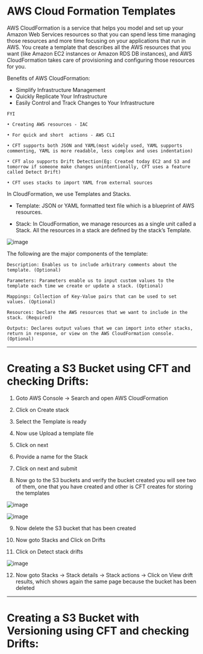 # AWS Cloud Formation Templates

AWS CloudFormation is a service that helps you model and set up your Amazon Web Services resources so that you can spend less time managing those resources and more time focusing on your applications that run in AWS. You create a template that describes all the AWS resources that you want (like Amazon EC2 instances or Amazon RDS DB instances), and AWS CloudFormation takes care of provisioning and configuring those resources for you.

Benefits of AWS CloudFormation:

- Simplify Infrastructure Management
- Quickly Replicate Your Infrastructure
- Easily Control and Track Changes to Your Infrastructure

```
FYI

• Creating AWS resources - IAC

• For quick and short  actions - AWS CLI

• CFT supports both JSON and YAML(most widely used, YAML supports commenting, YAML is more readable, less complex and uses indentation)

• CFT also supports Drift Detection(Eg: Created today EC2 and S3 and tomorrow if someone make changes unintentionally, CFT uses a feature called Detect Drift)

• CFT uses stacks to import YAML from external sources
```


In CloudFormation, we use Templates and Stacks.

- Template: JSON or YAML formatted text file which is a blueprint of AWS resources.

- Stack: In CloudFormation, we manage resources as a single unit called a Stack. All the resources in a stack are defined by the stack’s Template.

![image](https://github.com/Pavan-1997/AWS_CFT/assets/32020205/3a4f1e5b-ad8f-449c-8870-24059b13329c)


The following are the major components of the template:

```
Description: Enables us to include arbitrary comments about the template. (Optional)

Parameters: Parameters enable us to input custom values to the template each time we create or update a stack. (Optional)

Mappings: Collection of Key-Value pairs that can be used to set values. (Optional)

Resources: Declare the AWS resources that we want to include in the stack. (Required)

Outputs: Declares output values that we can import into other stacks, return in response, or view on the AWS CloudFormation console. (Optional)
```
---
# Creating a S3 Bucket using CFT and checking Drifts:

1. Goto AWS Console -> Search and open AWS CloudFormation

2. Click on Create stack

3. Select the Template is ready

4. Now use Upload a template file

5.  Click on next

6. Provide a name for the Stack

7. Click on next and submit

8. Now go to the S3 buckets and verify the bucket created you will see two of them, one that you have created and other is CFT creates for storing the templates

![image](https://github.com/Pavan-1997/AWS_CFT/assets/32020205/cae09598-6195-4014-80d1-da49ae0d59e3)

![image](https://github.com/Pavan-1997/AWS_CFT/assets/32020205/490ab52b-3611-4ad0-ac85-1e7cb97c141e)

9. Now delete the S3 bucket that has been created 

10. Now goto Stacks and Click on Drifts

11. Click on Detect stack drifts

![image](https://github.com/Pavan-1997/AWS_CFT/assets/32020205/842cdc84-9d04-4534-a934-3c41252cc278)

12. Now goto Stacks -> Stack details -> Stack actions -> Click on View drift results, which shows again the same page because the bucket has been deleted

---
# Creating a S3 Bucket with Versioning using CFT and checking Drifts:
